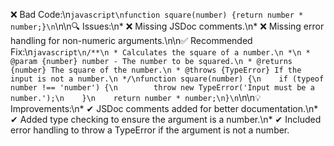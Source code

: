 ❌ Bad Code:\n```javascript\nfunction square(number) {return number * number;}\n```\n\n🔍 Issues:\n*   ❌ Missing JSDoc comments.\n*   ❌ Missing error handling for non-numeric arguments.\n\n✅ Recommended Fix:\n```javascript\n/**\n * Calculates the square of a number.\n *\n * @param {number} number - The number to be squared.\n * @returns {number} The square of the number.\n * @throws {TypeError} If the input is not a number.\n */\nfunction square(number) {\n    if (typeof number !== 'number') {\n        throw new TypeError('Input must be a number.');\n    }\n    return number * number;\n}\n```\n\n💡 Improvements:\n*   ✔ JSDoc comments added for better documentation.\n*   ✔ Added type checking to ensure the argument is a number.\n*   ✔ Included error handling to throw a TypeError if the argument is not a number.
